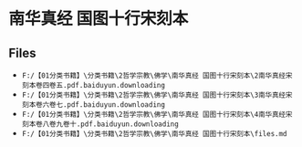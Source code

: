 # 南华真经 国图十行宋刻本

## Files

- `F:/【01分类书籍】\分类书籍\2哲学宗教\佛学\南华真经 国图十行宋刻本\2南华真经宋刻本卷四卷五.pdf.baiduyun.downloading`
- `F:/【01分类书籍】\分类书籍\2哲学宗教\佛学\南华真经 国图十行宋刻本\3南华真经宋刻本卷六卷七.pdf.baiduyun.downloading`
- `F:/【01分类书籍】\分类书籍\2哲学宗教\佛学\南华真经 国图十行宋刻本\4南华真经宋刻本卷八卷九卷十.pdf.baiduyun.downloading`
- `F:/【01分类书籍】\分类书籍\2哲学宗教\佛学\南华真经 国图十行宋刻本\files.md`
